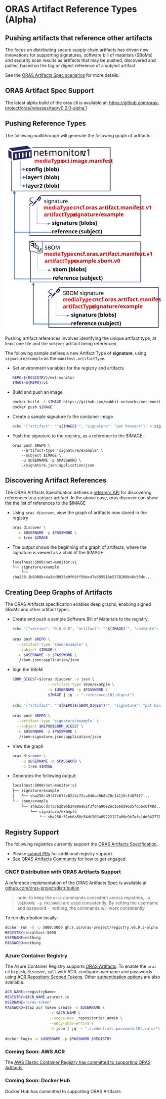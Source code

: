 # ORAS Artifact Reference Types (Alpha)

## Pushing artifacts that reference other artifacts

The focus on distributing secure supply chain artifacts has driven new innovations for supporting signatures, software bill of materials (SBoMs) and security scan results as artifacts that may be pushed, discovered and pulled, based on the tag or digest reference of a subject artifact.

See the [ORAS Artifacts Spec scenarios][oras-artifacts-scenarios] for more details.

## ORAS Artifact Spec Support

The latest alpha build of the oras cli is available at: https://github.com/oras-project/oras/releases/tag/v0.2.0-alpha.1

## Pushing Reference Types

The following walkthrough will generate the following graph of artifacts:

![](../assets/images/net-monitor-graph.svg)

Pushing artifact references involves identifying the unique artifact type, at least one file and the `subject` artifact being referenced.

The following sample defines a new Artifact Type of **signature**, using `signature/example` as the `manifest.artifactType`.

- Set environment variables for the registry and artifacts
  ```bash
  REPO=${REGISTRY}/net-monitor
  IMAGE=${REPO}:v1
  ```
- Build and push an image

  ```bash
  docker build -t $IMAGE https://github.com/wabbit-networks/net-monitor.git#main
  docker push $IMAGE
  ```

- Create a sample signature to the container image

  ```bash
  echo '{"artifact": "'${IMAGE}'", "signature": "pat hancock"}' > signature.json
  ```

- Push the signature to the registry, as a reference to the $IMAGE:

  ```
  oras push $REPO \
      --artifact-type 'signature/example' \
      --subject $IMAGE \
      -u $USERNAME -p $PASSWORD \
      ./signature.json:application/json
  ```

## Discovering Artifact References

The ORAS Artifacts Specification defines a [referrers API][oras-artifacts-referrers] for discovering references to a `subject` artifact. In the above case, oras discover can show the the list of references to the $IMAGE

- Using `oras discover`, view the graph of artifacts now stored in the registry

  ```bash
  oras discover \
    -u $USERNAME -p $PASSWORD \
    -o tree $IMAGE
  ```
- The output shows the beginning of a graph of artifacts, where the signature is viewed as a child of the $IMAGE

  ```output
  localhost:5000/net-monitor:v1
  └── signature/example
      └── sha256:1b6308bc4a2dd8933e9f66ff5bbc47e685516e5378208b46c58dc...
  ```

## Creating Deep Graphs of Artifacts

The ORAS Artifacts specification enables deep graphs, enabling signed SBoMs and other artifact types.

- Create and push a sample Software Bill of Materials to the registry:
  ```bash
  echo '{"version": "0.0.0.0", "artifact": "'${IMAGE}'", "contents": "good"}' > sbom.json

  oras push $REPO \
    --artifact-type 'sbom/example' \
    --subject $IMAGE \
    -u $USERNAME -p $PASSWORD \
    ./sbom.json:application/json
  ```
- Sign the SBoM
  ```bash
  SBOM_DIGEST=$(oras discover -o json \
                  --artifact-type sbom/example \
                  -u $USERNAME -p $PASSWORD \
                  $IMAGE | jq -r ".references[0].digest")

  echo '{"artifact": "'${REPO}${SBOM_DIGEST}'", "signature": "pat hancock"}' > sbom-signature.json

  oras push $REPO \
    --artifact-type 'signature/example' \
    --subject $REPO@$SBOM_DIGEST \
    -u $USERNAME -p $PASSWORD \
    ./sbom-signature.json:application/json
  ```
- View the graph
  ```bash
  oras discover \
      -u $USERNAME -p $PASSWORD \
      -o tree $IMAGE
  ```
- Generates the following output:
  ```bash
  localhost:5000/net-monitor:v1
  ├── signature/example
  │   └── sha256:49f47c674c0224c72ca646ae0b8b70c14115cf4874f7...
  └── sbom/example
      └── sha256:dc737e2b9bb2489aa61f3fc4a90e2ec166bd9685fd56c6f48d...
          └── signature/example
              └── sha256:31eb6a50c54df208a09222127a06e9b7afe1dd042771631b175...
  ```

## Registry Support

The following registries currently support the [ORAS Artifacts Specification][oras-artifacts].

- Please [submit PRs](https://github.com/oras-project/oras-www/pulls) for additional registry support.
- See [ORAS Artifacts Community](https://github.com/oras-project/artifacts-spec#community) for how to get engaged.

### CNCF Distribution with ORAS Artifacts Support

A reference implementation of the ORAS Artifacts Spec is available at [github.com/oras-project/distribution](https://github.com/oras-project/distribution)

> note: to keep the `oras` commands consistent across registries, `-u USERNAME -p PASSWORD` are used consistently. By setting the username and password = nothing, the commands will work consistently.

To run distribution locally:
  ```bash
  docker run -d -p 5000:5000 ghcr.io/oras-project/registry:v0.0.3-alpha
  REGISTRY=localhost:5000
  USERNAME=nothing
  PASSWORD=nothing
  ```

### Azure Container Registry

The Azure Container Registry supports [ORAS Artifacts][oras-artifacts]. To enable the `oras` cli to `push`, `discover`, `pull` with ACR, configure username and passwords using [ACR Repository Scoped Tokens][acr-tokens]. Other [authentication options](https://aka.ms/acr/authentication) are also available.

```bash
ACR_NAME=<registryName>
REGISTRY=$ACR_NAME.azurecr.io
USERNAME='oras-token'
PASSWORD=$(az acr token create -n $USERNAME \
                    -r $ACR_NAME \
                    --scope-map _repositories_admin \
                    --only-show-errors \
                    -o json | jq -r ".credentials.passwords[0].value")

docker login -u $USERNAME -p $PASSWORD $REGISTRY
```

### Coming Soon: AWS ACR

The [AWS Elastic Container Registry has committed to supporting ORAS Artifacts](https://github.com/aws/containers-roadmap/issues/43#issuecomment-943740674).

### Coming Soon: Docker Hub

Docker Hub has committed to supporting ORAS Artifacts

[acr-tokens]:                 https://aka.ms/acr/tokens
[oras-artifacts]:             https://github.com/oras-project/artifacts-spec/
[oras-artifacts-scenarios]:   https://github.com/oras-project/artifacts-spec/blob/main/scenarios.md
[oras-artifacts-referrers]:   https://github.com/oras-project/artifacts-spec/blob/main/manifest-referrers-api.md